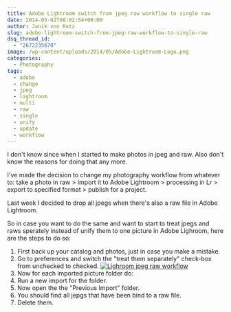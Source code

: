 ```yaml
---
title: Adobe Lightroom switch from jpeg raw workflow to single raw
date: 2014-05-02T08:02:54+00:00
author: Janik von Rotz
slug: adobe-lightroom-switch-from-jpeg-raw-workflow-to-single-raw
dsq_thread_id:
  - "2672235670"
image: /wp-content/uploads/2014/05/Adobe-Lightroom-Logo.png
categories:
  - Photography
tags:
  - adobe
  - change
  - jpeg
  - lightroom
  - multi
  - raw
  - single
  - unify
  - update
  - workflow
---
```

I don't know since when I started to make photos in jpeg and raw. Also don't know the reasons for doing that any more.

I've made the decision to change my photography workflow from whatever to: take a photo in raw > import it to Adobe Lightroom > processing in Lr > export to specified format > publish for a project.

Last week I decided to drop all jpegs when there's also a raw file in Adobe Lightroom.
<!--more-->
So in case you want to do the same and want to start to treat jpegs and raws sperately instead of unify them to one picture in Adobe Lighroom, here are the steps to do so:

1. First back up your catalog and photos, just in case you make a mistake.
2. Go to preferences and switch the "treat them separately" check-box from unchecked to checked.
[![Lighroom jpeg raw workflow](/wp-content/uploads/2014/05/Lighroom-jpeg-raw-workflow.png)](/wp-content/uploads/2014/05/Lighroom-jpeg-raw-workflow.png)
3. Now for each imported picture folder do:
  1. Run a new import for the folder.
  2. Now open the the "Previous Import" folder.
  3. You should find all jepgs that have been bind to a raw file.
  4. Delete them.